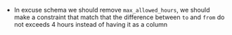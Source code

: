 - In excuse schema we should remove `max_allowed_hours`, we should make a constraint that match that the difference between `to` and `from` do not exceeds 4 hours instead of having it as a column
